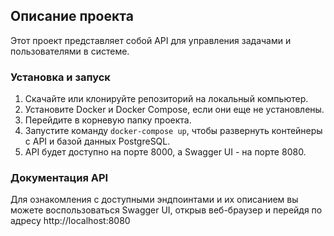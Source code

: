 ## Описание проекта

Этот проект представляет собой API для управления задачами и пользователями в системе.

### Установка и запуск

1.  Скачайте или клонируйте репозиторий на локальный компьютер.
2.  Установите Docker и Docker Compose, если они еще не установлены.
3.  Перейдите в корневую папку проекта.
4.  Запустите команду `docker-compose up`, чтобы развернуть контейнеры с API и базой данных PostgreSQL.
5.  API будет доступно на порте 8000, а Swagger UI - на порте 8080.

### Документация API

Для ознакомления с доступными эндпоинтами и их описанием вы можете воспользоваться Swagger UI, открыв веб-браузер и перейдя по адресу http://localhost:8080

